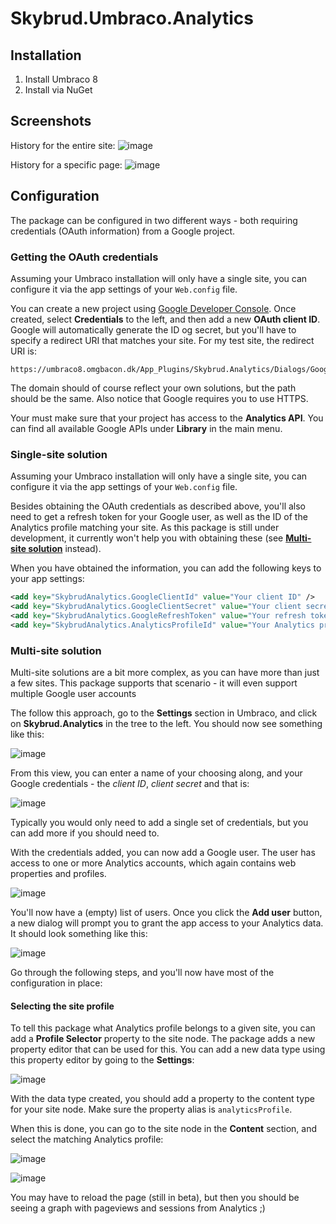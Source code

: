 # Skybrud.Umbraco.Analytics

## Installation

1. Install Umbraco 8
2. Install via NuGet

## Screenshots

History for the entire site:
![image](https://user-images.githubusercontent.com/3634580/51444202-15cf8e80-1cf5-11e9-82bf-c3e9b6aa4873.png)

History for a specific page:
![image](https://user-images.githubusercontent.com/3634580/51444203-1cf69c80-1cf5-11e9-8736-dd280eed6094.png)

## Configuration

The package can be configured in two different ways - both requiring credentials (OAuth information) from a Google project.

### Getting the OAuth credentials

Assuming your Umbraco installation will only have a single site, you can configure it via the app settings of your `Web.config` file. 

You can create a new project using [Google Developer Console](https://console.developers.google.com/). Once created, select **Credentials** to the left, and then add a new **OAuth client ID**. Google will automatically generate the ID og secret, but you'll have to specify a redirect URI that matches your site. For my test site, the redirect URI is:

```
https://umbraco8.omgbacon.dk/App_Plugins/Skybrud.Analytics/Dialogs/GoogleOAuth.aspx	
```

The domain should of course reflect your own solutions, but the path should be the same. Also notice that Google requires you to use HTTPS.

Your must make sure that your project has access to the **Analytics API**. You can find all available Google APIs under **Library** in the main menu.

### Single-site solution

Assuming your Umbraco installation will only have a single site, you can configure it via the app settings of your `Web.config` file. 

Besides obtaining the OAuth credentials as described above, you'll also need to get a refresh token for your Google user, as well as the ID of the Analytics profile matching your site. As this package is still under development, it currently won't help you with obtaining these (see [**Multi-site solution**](#multi-site-solution) instead).

When you have obtained the information, you can add the following keys to your app settings:

```xml
<add key="SkybrudAnalytics.GoogleClientId" value="Your client ID" />
<add key="SkybrudAnalytics.GoogleClientSecret" value="Your client secret" />
<add key="SkybrudAnalytics.GoogleRefreshToken" value="Your refresh token" />
<add key="SkybrudAnalytics.AnalyticsProfileId" value="Your Analytics profile ID" />
```

### Multi-site solution

Multi-site solutions are a bit more complex, as you can have more than just a few sites. This package supports that scenario - it will even support multiple Google user accounts

The follow this approach, go to the **Settings** section in Umbraco, and click on **Skybrud.Analytics** in the tree to the left. You should now see something like this:

![image](https://user-images.githubusercontent.com/3634580/51444453-ec643200-1cf7-11e9-88ac-4636790692c4.png)

From this view, you can enter a name of your choosing along, and your Google credentials - the *client ID*, *client secret* and that is:

![image](https://user-images.githubusercontent.com/3634580/51444469-22a1b180-1cf8-11e9-9a66-7869c7376749.png)

Typically you would only need to add a single set of credentials, but you can add more if you should need to.

With the credentials added, you can now add a Google user. The user has access to one or more Analytics accounts, which again contains web properties and profiles.

![image](https://user-images.githubusercontent.com/3634580/51444560-4a454980-1cf9-11e9-8a75-eac649997616.png)

You'll now have a (empty) list of users. Once you click the **Add user** button, a new dialog will prompt you to grant the app access to your Analytics data. It should look something like this:

![image](https://user-images.githubusercontent.com/3634580/51444545-271a9a00-1cf9-11e9-8b16-fd83e813e424.png)

Go through the following steps, and you'll now have most of the configuration in place:

#### Selecting the site profile

To tell this package what Analytics profile belongs to a given site, you can add a **Profile Selector** property to the site node. The package adds a new property editor that can be used for this. You can add a new data type using this property editor by going to the **Settings**:

![image](https://user-images.githubusercontent.com/3634580/51444595-b58f1b80-1cf9-11e9-9122-b252fe422c30.png)

With the data type created, you should add a property to the content type for your site node. Make sure the property alias is `analyticsProfile`.

When this is done, you can go to the site node in the **Content** section, and select the matching Analytics profile:

![image](https://user-images.githubusercontent.com/3634580/51444634-5aa9f400-1cfa-11e9-8af9-5ab8b7610cea.png)

![image](https://user-images.githubusercontent.com/3634580/51444630-482fba80-1cfa-11e9-8d5d-0da63bd329e5.png)

You may have to reload the page (still in beta), but then you should be seeing a graph with pageviews and sessions from Analytics ;)
